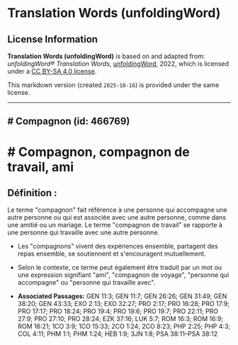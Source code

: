 # Translation Words (unfoldingWord)

## License Information

**Translation Words (unfoldingWord)** is based on and adapted from: _unfoldingWord® Translation Words_, [unfoldingWord](https://unfoldingword.org/utw), 2022, which is licensed under a [CC BY-SA 4.0 license](https://creativecommons.org/licenses/by-sa/4.0/legalcode.en).

This markdown version (created `2025-10-16`) is provided under the same license.



--------------------------------

## # Compagnon (id: 466769)

\# Compagnon, compagnon de travail, ami
=======================================

Définition :
------------

Le terme "compagnon" fait référence à une personne qui accompagne une autre personne ou qui est associée avec une autre personne, comme dans une amitié ou un mariage. Le terme "compagnon de travail" se rapporte à une personne qui travaille avec une autre personne.

* Les "compagnons" vivent des expériences ensemble, partagent des repas ensemble, se soutiennent et s'encouragent mutuellement.
* Selon le contexte, ce terme peut également être traduit par un mot ou une expression signifiant "ami", "compagnon de voyage", "personne qui accompagne" ou "personne qui travaille avec".

* **Associated Passages:** GEN 11:3; GEN 11:7; GEN 26:26; GEN 31:49; GEN 38:20; GEN 43:33; EXO 2:13; EXO 32:27; PRO 2:17; PRO 16:28; PRO 17:9; PRO 17:17; PRO 18:24; PRO 19:4; PRO 19:6; PRO 19:7; PRO 22:11; PRO 27:9; PRO 27:10; PRO 28:24; EZK 37:16; LUK 5:7; ROM 16:3; ROM 16:9; ROM 16:21; 1CO 3:9; 1CO 15:33; 2CO 1:24; 2CO 8:23; PHP 2:25; PHP 4:3; COL 4:11; PHM 1:1; PHM 1:24; HEB 1:9; 3JN 1:8; PSA 38:11–PSA 38:12

